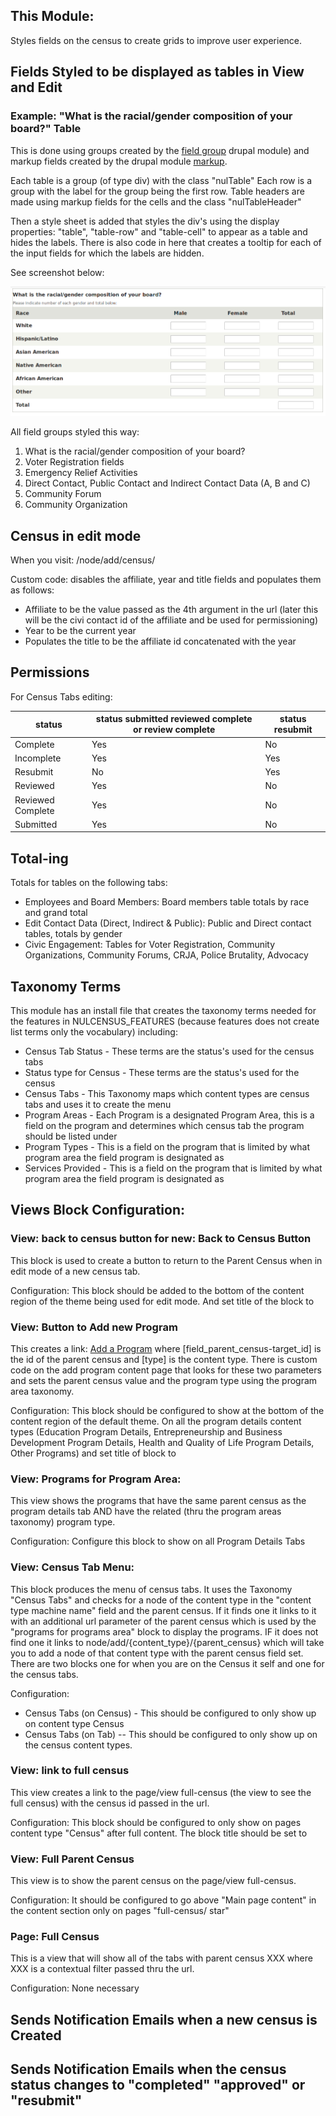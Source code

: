 This Module:
-----------

Styles fields on the census to create grids to improve user experience.

## Fields Styled to be displayed as tables in View and Edit

### Example: "What is the racial/gender composition of your board?" Table

This is done using groups created by the [field group](https://www.drupal.org/project/field_group) drupal module) and markup fields created by the drupal module [markup](https://www.drupal.org/project/markup).

Each table is a group (of type div) with the class "nulTable"
Each row is a group with the label for the group being the first row.
Table headers are made using markup fields for the cells and the class "nulTableHeader"

Then a style sheet is added that styles the div's using the display properties: "table", "table-row" and "table-cell" to appear as a table and hides the labels. There is also code in here that creates a tooltip for each of the input fields for which the labels are hidden.

See screenshot below:

![Screenshot of board composition table](img/boardCompositionTable.png)


All field groups styled this way:

1. What is the racial/gender composition of your board?
2. Voter Registration fields
3. Emergency Relief Activities
4. Direct Contact, Public Contact and Indirect Contact Data (A, B and C)
5. Community Forum
6. Community Organization

## Census in edit mode

When you visit: <url>/node/add/census/<affiliateId>

Custom code: disables the affiliate, year and title fields and populates them as follows:

+ Affiliate to be the value passed as the 4th argument in the url (later this will be the civi contact id of the affiliate and be used for permissioning)
+ Year to be the current year
+ Populates the title to be the affiliate id concatenated with the year

## Permissions
For Census Tabs editing:

| status            |  status submitted reviewed complete or review complete | status resubmit |  
|-------------------|--------------------------------------------------------|-----------------|
| Complete          | Yes                                                    | No              |  
| Incomplete        | Yes                                                    | Yes             |  
| Resubmit          | No                                                     | Yes             |  
| Reviewed          | Yes                                                    | No              |  
| Reviewed Complete | Yes                                                    | No              |  
| Submitted         | Yes                                                    | No              |

## Total-ing

Totals for tables on the following tabs:

 + Employees and Board Members: Board members table totals by race and grand total
 + Edit Contact Data (Direct, Indirect & Public): Public and Direct contact tables, totals by gender
 + Civic Engagement: Tables for Voter Registration, Community Organizations, Community Forums, CRJA, Police Brutality, Advocacy


## Taxonomy Terms

This module has an install file that creates the taxonomy terms needed for the features in NULCENSUS_FEATURES (because features does not create list terms only the vocabulary) including:

+ Census Tab Status - These terms are the status's used for the census tabs
+ Status type for Census  - These terms are the status's used for the census
+ Census Tabs - This Taxonomy maps which content types are census tabs and uses it to create the menu
+ Program Areas - Each Program is a designated Program Area, this is a field on the program and determines which census tab the program should be listed under
+ Program Types - This is a field on the program that is limited by what program area the field program is designated as
+ Services Provided - This is a field on the program that is limited by what program area the field program is designated as

## Views Block Configuration:

### View: back to census button for new: Back to Census Button
This block is used to create a button to return to the Parent Census when in edit mode of a new census tab.

Configuration: This block should be added to the bottom of the content region of the theme being used for edit mode. And set title of the block to <none>

### View: Button to Add new Program

This creates a link: <a href=/node/add/programs/[field_parent_census-target_id]/[type]>Add a Program</a> where [field_parent_census-target_id] is the id of the parent census and [type] is the content type. There is custom code on the add program content page that looks for these two parameters and sets the parent census value and the program type using the program area taxonomy.

Configuration: This block should be configured to show at the bottom of the content region of the default theme. On all the program details content types (Education Program Details, Entrepreneurship and Business Development Program Details, Health and Quality of Life Program Details, Other Programs) and set title of block to <none>

### View: Programs for Program Area:

This view shows the programs that have the same parent census as the program details tab AND have the related (thru the program areas taxonomy) program type.

Configuration: Configure this block to show on all Program Details Tabs

### View: Census Tab Menu:

This block produces the menu of census tabs. It uses the Taxonomy "Census Tabs" and checks for a node of the content type in the "content type machine name" field and the parent census. If it finds one it links to it with an additional url parameter of the parent census which is used by the "programs for programs area" block to display the programs. IF it does not find one it links to node/add/{content_type}/{parent_census} which will take you to add a node of that content type with the parent census field set. There are two blocks one for when you are on the Census it self and one for the census tabs.

Configuration:

+ Census Tabs (on Census) - This should be configured to only show up on content type Census
+ Census Tabs (on Tab) -- This should be configured to only show up on the census content types.

### View: link to full census

This view creates a link to the page/view full-census (the view to see the full census) with the census id passed in the url.

Configuration: This block should be configured to only show on pages content type "Census" after full content. The block title should be set to <none>

### View: Full Parent Census

This view is to show the parent census on the page/view full-census.

Configuration: It should be configured to go above "Main page content" in the content section only on pages "full-census/ star"

### Page: Full Census

This is a view that will show all of the tabs with parent census XXX where XXX is a contextual filter passed thru the url.

Configuration: None necessary

## Sends Notification Emails when a new census is Created

## Sends Notification Emails when the census status changes to "completed" "approved" or "resubmit"
